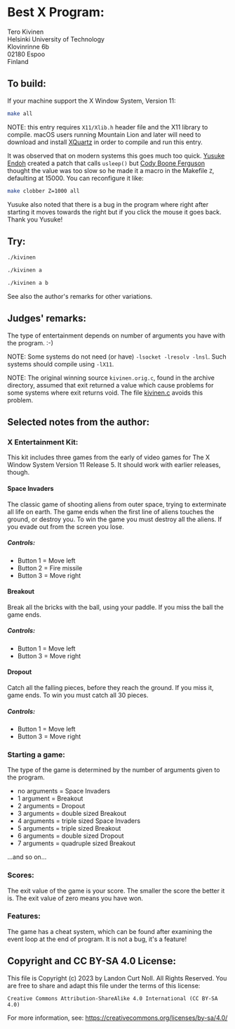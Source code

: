 # Best X Program:

Tero Kivinen  
Helsinki University of Technology  
Klovinrinne 6b  
02180 Espoo  
Finland  


## To build:

If your machine support the X Window System, Version 11:

```sh
make all
```

NOTE: this entry requires `X11/Xlib.h` header file and the X11 library to
compile. macOS users running Mountain Lion and later will need to download and
install [XQuartz](https://www.xquartz.org) in order to compile and run this
entry.

It was observed that on modern systems this goes much too quick. [Yusuke
Endoh](/winners.html#Yusuke_Endoh) created a patch that calls `usleep()` but
[Cody Boone Ferguson](/winners.html#Cody_Boone_Ferguson) thought the value was
too slow so he made it a macro in the Makefile `Z`, defaulting at 15000. You can
reconfigure it like:

```sh
make clobber Z=1000 all
```

Yusuke also noted that there is a bug in the program where right after starting
it moves towards the right but if you click the mouse it goes back. Thank you
Yusuke!


## Try:


```sh
./kivinen

./kivinen a

./kivinen a b
```

See also the author's remarks for other variations.

## Judges' remarks:


The type of entertainment depends on number of arguments
you have with the program.  :-)

NOTE: Some systems do not need (or have) `-lsocket -lresolv -lnsl`.
Such systems should compile using `-lX11`.

NOTE: The original winning source `kivinen.orig.c`, found in the archive
directory, assumed that exit returned a value which cause problems for some
systems where exit returns void.  The file [kivinen.c](kivinen.c) avoids this problem.


## Selected notes from the author:

### X Entertainment Kit:

This kit includes three games from the early of video games for
The X Window System Version 11 Release 5. It should work with
earlier releases, though.


#### Space Invaders

The classic game of shooting aliens from outer space, trying to
exterminate all life on earth. The game ends when the first line
of aliens touches the ground, or destroy you. To win the game you
must destroy all the aliens. If you evade out from the screen you
lose.

##### Controls:

- Button 1 = Move left
- Button 2 = Fire missile
- Button 3 = Move right


####  Breakout

Break all the bricks with the ball, using your paddle. If you miss
the ball the game ends.

##### Controls:

- Button 1 = Move left
- Button 3 = Move right


#### Dropout

Catch all the falling pieces, before they reach the ground. If you
miss it, game ends. To win you must catch all 30 pieces.

##### Controls:

- Button 1 = Move left
- Button 3 = Move right



### Starting a game:

The type of the game is determined by the number of arguments
given to the program.

- no arguments = Space Invaders
- 1 argument   = Breakout
- 2 arguments  = Dropout
- 3 arguments  = double sized Breakout
- 4 arguments  = triple sized Space Invaders
- 5 arguments  = triple sized Breakout
- 6 arguments  = double sized Dropout
- 7 arguments  = quadruple sized Breakout

...and so on...


### Scores:

The exit value of the game is your score. The smaller the score
the better it is. The exit value of zero means you have won.


### Features:

The game has a cheat system, which can be found after examining the
event loop at the end of program. It is not a bug, it's a feature!

## Copyright and CC BY-SA 4.0 License:

This file is Copyright (c) 2023 by Landon Curt Noll.  All Rights Reserved.
You are free to share and adapt this file under the terms of this license:

    Creative Commons Attribution-ShareAlike 4.0 International (CC BY-SA 4.0)

For more information, see: https://creativecommons.org/licenses/by-sa/4.0/
